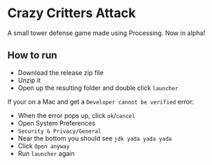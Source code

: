 # Crazy Critters Attack
A small tower defense game made using Processing. Now in alpha!
## How to run
- Download the release zip file
- Unzip it
- Open up the resulting folder and double click `launcher`
  
If your on a Mac and get a `Developer cannot be verified` error:
- When the error pops up, click `ok`/`cancel`
- Open System Preferences
- `Security & Privacy/General`
- Near the bottom you should see `jdk yada yada yada`
- Click `Open anyway`
- Run `launcher` again